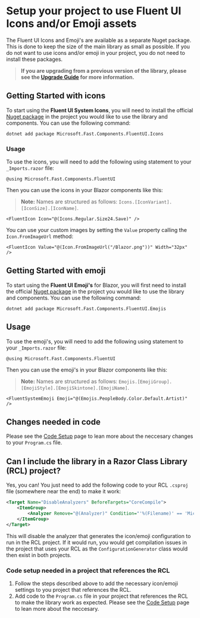 # Setup your project to use Fluent UI Icons and/or Emoji assets

The Fluent UI Icons and Emoji's are available as a separate Nuget package. This is done to keep the size of the main library as small as possible.
If you do not want to use icons and/or emoji in your project, you do not need to install these packages.

>**If you are upgrading from a previous version of the library, please see the [Upgrade Guide](https://www.fluentui-blazor.net/UpgradeGuide) for more information.**

## Getting Started with icons

To start using the **Fluent UI System Icons**, you will need 
to install the official [Nuget package](https://www.nuget.org/packages/Microsoft.Fast.Components.FluentUI.Icons/)
in the project you would like to use the library and components. You can use the following command:

```shell
dotnet add package Microsoft.Fast.Components.FluentUI.Icons
```

### Usage

To use the icons, you will need to add the following using statement to your `_Imports.razor` file:

```razor
@using Microsoft.Fast.Components.FluentUI
```

Then you can use the icons in your Blazor components like this:

> **Note:** Names are structured as follows: `Icons.[IconVariant].[IconSize].[IconName]`.

```razor
<FluentIcon Icon="@(Icons.Regular.Size24.Save)" />
```

You can use your custom images by setting the `Value` property calling the `Icon.FromImageUrl` method:

```razor
<FluentIcon Value="@(Icon.FromImageUrl("/Blazor.png"))" Width="32px" />
```

## Getting Started with emoji

To start using the **Fluent UI Emoji's** for Blazor, you will first need 
to install the official [Nuget package](https://www.nuget.org/packages/Microsoft.Fast.Components.FluentUI.Emojis/)
in the project you would like to use the library and components. You can use the following command:

```shell
dotnet add package Microsoft.Fast.Components.FluentUI.Emojis
```

## Usage

To use the emoji's, you will need to add the following using statement to your `_Imports.razor` file:

```razor
@using Microsoft.Fast.Components.FluentUI
```

Then you can use the emoji's in your Blazor components like this:

> **Note:** Names are structured as follows: `Emojis.[EmojiGroup].[EmojiStyle].[EmojiSkintone].[EmojiName]`.

```razor
<FluentSystemEmoji Emoji="@(Emojis.PeopleBody.Color.Default.Artist)" />
```


## Changes needed in code 

Please see the [Code Setup](https://www.fluentui-blazor.net/CodeSetup) page to lean more about the neccesary changes to your `Program.cs` file.

## Can I include the library in a Razor Class Library (RCL) project?
Yes, you can! You just need to add the following code to your RCL `.csproj` file (somewhere near the end) to make it work:

```xml
<Target Name="DisableAnalyzers" BeforeTargets="CoreCompile">
	<ItemGroup>
		<Analyzer Remove="@(Analyzer)" Condition="'%(Filename)' == 'Microsoft.Fast.Components.FluentUI.Configuration'" />
	</ItemGroup>
</Target>
```

This will disable the analyzer that generates the icon/emoji configuration to run in the RCL project. If it would run, you would get compilation 
issues in the project that uses your RCL as the `ConfigurationGenerator` class would then exist in both projects. 

### Code setup needed in a project that references the RCL
1. Follow the steps described above to add the necessary icon/emoji settings to you project that references the RCL.
2. Add code to the `Program.cs` file in your project that references the RCL to make the library work as expected. Please see the [Code Setup](https://www.fluentui-blazor.net/CodeSetup) 
page to lean more about the neccesary.